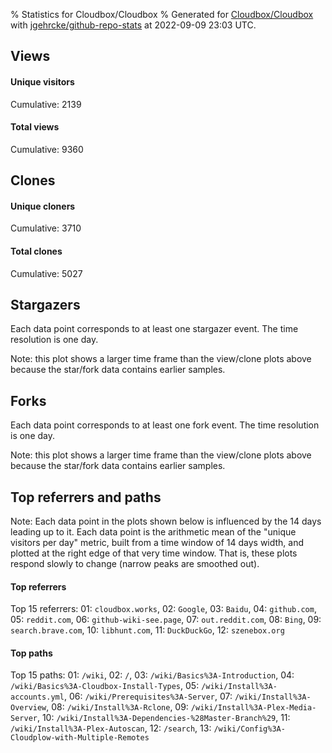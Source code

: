 % Statistics for Cloudbox/Cloudbox
% Generated for [Cloudbox/Cloudbox](https://github.com/Cloudbox/Cloudbox) with [jgehrcke/github-repo-stats](https://github.com/jgehrcke/github-repo-stats) at 2022-09-09 23:03 UTC.


## Views

#### Unique visitors
<div id="chart_views_unique" class="full-width-chart"></div>

Cumulative: 2139

#### Total views
<div id="chart_views_total" class="full-width-chart"></div>

Cumulative: 9360

<div class="pagebreak-for-print"> </div>

## Clones

#### Unique cloners
<div id="chart_clones_unique" class="full-width-chart"></div>

Cumulative: 3710

#### Total clones
<div id="chart_clones_total" class="full-width-chart"></div>

Cumulative: 5027



<div class="pagebreak-for-print"> </div>



## Stargazers

Each data point corresponds to at least one stargazer event.
The time resolution is one day.

<div id="chart_stargazers" class="full-width-chart"></div>


Note: this plot shows a larger time frame than the view/clone plots above because the star/fork data contains earlier samples.



## Forks

Each data point corresponds to at least one fork event.
The time resolution is one day.

<div id="chart_forks" class="full-width-chart"></div>


Note: this plot shows a larger time frame than the view/clone plots above because the star/fork data contains earlier samples.



<div class="pagebreak-for-print"> </div>



## Top referrers and paths


Note: Each data point in the plots shown below is influenced by the 14 days
leading up to it. Each data point is the arithmetic mean of the "unique
visitors per day" metric, built from a time window of 14 days width, and
plotted at the right edge of that very time window. That is, these plots
respond slowly to change (narrow peaks are smoothed out).




#### Top referrers


<div id="chart_referrers_top_n_alltime" class="full-width-chart"></div>

Top 15 referrers: 01: `cloudbox.works`, 02: `Google`, 03: `Baidu`, 04: `github.com`, 05: `reddit.com`, 06: `github-wiki-see.page`, 07: `out.reddit.com`, 08: `Bing`, 09: `search.brave.com`, 10: `libhunt.com`, 11: `DuckDuckGo`, 12: `szenebox.org`





#### Top paths


<div id="chart_paths_top_n_alltime" class="full-width-chart"></div>

Top 15 paths: 01: `/wiki`, 02: `/`, 03: `/wiki/Basics%3A-Introduction`, 04: `/wiki/Basics%3A-Cloudbox-Install-Types`, 05: `/wiki/Install%3A-accounts.yml`, 06: `/wiki/Prerequisites%3A-Server`, 07: `/wiki/Install%3A-Overview`, 08: `/wiki/Install%3A-Rclone`, 09: `/wiki/Install%3A-Plex-Media-Server`, 10: `/wiki/Install%3A-Dependencies-%28Master-Branch%29`, 11: `/wiki/Install%3A-Plex-Autoscan`, 12: `/search`, 13: `/wiki/Config%3A-Cloudplow-with-Multiple-Remotes`


<script type="text/javascript">
    vegaEmbed('#chart_views_unique', {"$schema": "https://vega.github.io/schema/vega-lite/v4.17.0.json", "config": {"arc": {"fill": "#1b1e23"}, "area": {"fill": "#1b1e23"}, "axisBottom": {"domainColor": "#a9b4c4", "gridColor": "#a9b4c4", "labelColor": "#1b1e23", "labelFont": "relative-mono-11-pitch-pro, Menlo, monospace", "tickColor": "#a9b4c4", "titleColor": "#1b1e23", "titleFont": "relative-mono-11-pitch-pro, Menlo, monospace"}, "axisLeft": {"domainColor": "#a9b4c4", "gridColor": "#a9b4c4", "labelColor": "#1b1e23", "labelFont": "relative-mono-11-pitch-pro, Menlo, monospace", "tickColor": "#a9b4c4", "titleColor": "#1b1e23", "titleFont": "relative-mono-11-pitch-pro, Menlo, monospace"}, "axisX": {"grid": false}, "axisY": {"grid": false, "labelBound": true}, "background": "#FFFFFF", "group": {"fill": "#FFFFFF"}, "header": {"fontWeight": 400, "labelFont": "relative-mono-11-pitch-pro, Menlo, monospace", "titleFont": "relative-mono-11-pitch-pro, Menlo, monospace"}, "legend": {"labelFont": "relative-mono-11-pitch-pro, Menlo, monospace", "symbolSize": 200, "symbolType": "circle", "titleFont": "relative-mono-11-pitch-pro, Menlo, monospace"}, "line": {"color": "#1b1e23", "stroke": "#1b1e23"}, "path": {"stroke": "#1b1e23"}, "point": {"color": "#1b1e23", "cursor": "pointer", "filled": true, "size": 20}, "range": {"category": ["#85a2f7", "#ea9755", "#7eb36a", "#f07071", "#bc85d9", "#e587b6", "#a9b4c4", "#d4c05e", "#64b9c4"]}, "style": {"bar": {"fill": "#1b1e23"}, "text": {"font": "relative-mono-11-pitch-pro, Menlo, monospace", "fontWeight": 400}}, "symbol": {"shape": "circle"}, "title": {"anchor": "start", "font": "relative-mono-11-pitch-pro, Menlo, monospace", "fontWeight": 400}, "trail": {"color": "#1b1e23", "stroke": "#1b1e23"}, "view": {"stroke": null}}, "data": {"name": "data-f138bf679c064798927aabfb31e03650"}, "datasets": {"data-f138bf679c064798927aabfb31e03650": [{"time": "2022-08-14T00:00:00+00:00", "views_total": 103, "views_unique": 30}, {"time": "2022-08-15T00:00:00+00:00", "views_total": 234, "views_unique": 63}, {"time": "2022-08-16T00:00:00+00:00", "views_total": 197, "views_unique": 72}, {"time": "2022-08-17T00:00:00+00:00", "views_total": 261, "views_unique": 79}, {"time": "2022-08-18T00:00:00+00:00", "views_total": 240, "views_unique": 66}, {"time": "2022-08-19T00:00:00+00:00", "views_total": 171, "views_unique": 62}, {"time": "2022-08-20T00:00:00+00:00", "views_total": 249, "views_unique": 77}, {"time": "2022-08-21T00:00:00+00:00", "views_total": 300, "views_unique": 78}, {"time": "2022-08-22T00:00:00+00:00", "views_total": 242, "views_unique": 88}, {"time": "2022-08-23T00:00:00+00:00", "views_total": 350, "views_unique": 88}, {"time": "2022-08-24T00:00:00+00:00", "views_total": 550, "views_unique": 106}, {"time": "2022-08-25T00:00:00+00:00", "views_total": 604, "views_unique": 83}, {"time": "2022-08-26T00:00:00+00:00", "views_total": 449, "views_unique": 77}, {"time": "2022-08-27T00:00:00+00:00", "views_total": 574, "views_unique": 97}, {"time": "2022-08-28T00:00:00+00:00", "views_total": 371, "views_unique": 80}, {"time": "2022-08-29T00:00:00+00:00", "views_total": 309, "views_unique": 92}, {"time": "2022-08-30T00:00:00+00:00", "views_total": 327, "views_unique": 67}, {"time": "2022-08-31T00:00:00+00:00", "views_total": 345, "views_unique": 91}, {"time": "2022-09-01T00:00:00+00:00", "views_total": 443, "views_unique": 75}, {"time": "2022-09-02T00:00:00+00:00", "views_total": 369, "views_unique": 75}, {"time": "2022-09-03T00:00:00+00:00", "views_total": 288, "views_unique": 70}, {"time": "2022-09-04T00:00:00+00:00", "views_total": 274, "views_unique": 52}, {"time": "2022-09-05T00:00:00+00:00", "views_total": 284, "views_unique": 81}, {"time": "2022-09-06T00:00:00+00:00", "views_total": 349, "views_unique": 94}, {"time": "2022-09-07T00:00:00+00:00", "views_total": 381, "views_unique": 75}, {"time": "2022-09-08T00:00:00+00:00", "views_total": 691, "views_unique": 104}, {"time": "2022-09-09T00:00:00+00:00", "views_total": 405, "views_unique": 117}]}, "encoding": {"tooltip": [{"field": "views_unique", "format": ".1f", "title": "views (u)", "type": "quantitative"}, {"field": "time", "format": "%B %e, %Y", "title": "date", "type": "temporal"}], "x": {"axis": {"labelAngle": 25}, "field": "time", "scale": {"domain": ["2022-08-14", "2022-09-09"]}, "timeUnit": "yearmonthdate", "title": "date", "type": "temporal"}, "y": {"axis": {}, "field": "views_unique", "scale": {"domain": [0, 128.70000000000002], "type": "linear", "zero": true}, "title": "unique views per day", "type": "quantitative"}}, "height": 200, "mark": {"point": true, "type": "line"}, "padding": 10, "width": "container"}, {"actions": false, "renderer": "svg"}).catch(console.error);
vegaEmbed('#chart_views_total', {"$schema": "https://vega.github.io/schema/vega-lite/v4.17.0.json", "config": {"arc": {"fill": "#1b1e23"}, "area": {"fill": "#1b1e23"}, "axisBottom": {"domainColor": "#a9b4c4", "gridColor": "#a9b4c4", "labelColor": "#1b1e23", "labelFont": "relative-mono-11-pitch-pro, Menlo, monospace", "tickColor": "#a9b4c4", "titleColor": "#1b1e23", "titleFont": "relative-mono-11-pitch-pro, Menlo, monospace"}, "axisLeft": {"domainColor": "#a9b4c4", "gridColor": "#a9b4c4", "labelColor": "#1b1e23", "labelFont": "relative-mono-11-pitch-pro, Menlo, monospace", "tickColor": "#a9b4c4", "titleColor": "#1b1e23", "titleFont": "relative-mono-11-pitch-pro, Menlo, monospace"}, "axisX": {"grid": false}, "axisY": {"grid": false, "labelBound": true}, "background": "#FFFFFF", "group": {"fill": "#FFFFFF"}, "header": {"fontWeight": 400, "labelFont": "relative-mono-11-pitch-pro, Menlo, monospace", "titleFont": "relative-mono-11-pitch-pro, Menlo, monospace"}, "legend": {"labelFont": "relative-mono-11-pitch-pro, Menlo, monospace", "symbolSize": 200, "symbolType": "circle", "titleFont": "relative-mono-11-pitch-pro, Menlo, monospace"}, "line": {"color": "#1b1e23", "stroke": "#1b1e23"}, "path": {"stroke": "#1b1e23"}, "point": {"color": "#1b1e23", "cursor": "pointer", "filled": true, "size": 20}, "range": {"category": ["#85a2f7", "#ea9755", "#7eb36a", "#f07071", "#bc85d9", "#e587b6", "#a9b4c4", "#d4c05e", "#64b9c4"]}, "style": {"bar": {"fill": "#1b1e23"}, "text": {"font": "relative-mono-11-pitch-pro, Menlo, monospace", "fontWeight": 400}}, "symbol": {"shape": "circle"}, "title": {"anchor": "start", "font": "relative-mono-11-pitch-pro, Menlo, monospace", "fontWeight": 400}, "trail": {"color": "#1b1e23", "stroke": "#1b1e23"}, "view": {"stroke": null}}, "data": {"name": "data-f138bf679c064798927aabfb31e03650"}, "datasets": {"data-f138bf679c064798927aabfb31e03650": [{"time": "2022-08-14T00:00:00+00:00", "views_total": 103, "views_unique": 30}, {"time": "2022-08-15T00:00:00+00:00", "views_total": 234, "views_unique": 63}, {"time": "2022-08-16T00:00:00+00:00", "views_total": 197, "views_unique": 72}, {"time": "2022-08-17T00:00:00+00:00", "views_total": 261, "views_unique": 79}, {"time": "2022-08-18T00:00:00+00:00", "views_total": 240, "views_unique": 66}, {"time": "2022-08-19T00:00:00+00:00", "views_total": 171, "views_unique": 62}, {"time": "2022-08-20T00:00:00+00:00", "views_total": 249, "views_unique": 77}, {"time": "2022-08-21T00:00:00+00:00", "views_total": 300, "views_unique": 78}, {"time": "2022-08-22T00:00:00+00:00", "views_total": 242, "views_unique": 88}, {"time": "2022-08-23T00:00:00+00:00", "views_total": 350, "views_unique": 88}, {"time": "2022-08-24T00:00:00+00:00", "views_total": 550, "views_unique": 106}, {"time": "2022-08-25T00:00:00+00:00", "views_total": 604, "views_unique": 83}, {"time": "2022-08-26T00:00:00+00:00", "views_total": 449, "views_unique": 77}, {"time": "2022-08-27T00:00:00+00:00", "views_total": 574, "views_unique": 97}, {"time": "2022-08-28T00:00:00+00:00", "views_total": 371, "views_unique": 80}, {"time": "2022-08-29T00:00:00+00:00", "views_total": 309, "views_unique": 92}, {"time": "2022-08-30T00:00:00+00:00", "views_total": 327, "views_unique": 67}, {"time": "2022-08-31T00:00:00+00:00", "views_total": 345, "views_unique": 91}, {"time": "2022-09-01T00:00:00+00:00", "views_total": 443, "views_unique": 75}, {"time": "2022-09-02T00:00:00+00:00", "views_total": 369, "views_unique": 75}, {"time": "2022-09-03T00:00:00+00:00", "views_total": 288, "views_unique": 70}, {"time": "2022-09-04T00:00:00+00:00", "views_total": 274, "views_unique": 52}, {"time": "2022-09-05T00:00:00+00:00", "views_total": 284, "views_unique": 81}, {"time": "2022-09-06T00:00:00+00:00", "views_total": 349, "views_unique": 94}, {"time": "2022-09-07T00:00:00+00:00", "views_total": 381, "views_unique": 75}, {"time": "2022-09-08T00:00:00+00:00", "views_total": 691, "views_unique": 104}, {"time": "2022-09-09T00:00:00+00:00", "views_total": 405, "views_unique": 117}]}, "encoding": {"tooltip": [{"field": "views_total", "format": ".1f", "title": "views (t)", "type": "quantitative"}, {"field": "time", "format": "%B %e, %Y", "title": "date", "type": "temporal"}], "x": {"axis": {"labelAngle": 25}, "field": "time", "scale": {"domain": ["2022-08-14", "2022-09-09"]}, "timeUnit": "yearmonthdate", "title": "date", "type": "temporal"}, "y": {"axis": {"values": [1, 10, 50, 100, 500, 1000, 5000, 10000]}, "field": "views_total", "scale": {"domain": [0, 760.1], "type": "symlog", "zero": true}, "title": "total views per day", "type": "quantitative"}}, "height": 200, "mark": {"point": true, "type": "line"}, "padding": 10, "width": "container"}, {"actions": false, "renderer": "svg"}).catch(console.error);
vegaEmbed('#chart_clones_unique', {"$schema": "https://vega.github.io/schema/vega-lite/v4.17.0.json", "config": {"arc": {"fill": "#1b1e23"}, "area": {"fill": "#1b1e23"}, "axisBottom": {"domainColor": "#a9b4c4", "gridColor": "#a9b4c4", "labelColor": "#1b1e23", "labelFont": "relative-mono-11-pitch-pro, Menlo, monospace", "tickColor": "#a9b4c4", "titleColor": "#1b1e23", "titleFont": "relative-mono-11-pitch-pro, Menlo, monospace"}, "axisLeft": {"domainColor": "#a9b4c4", "gridColor": "#a9b4c4", "labelColor": "#1b1e23", "labelFont": "relative-mono-11-pitch-pro, Menlo, monospace", "tickColor": "#a9b4c4", "titleColor": "#1b1e23", "titleFont": "relative-mono-11-pitch-pro, Menlo, monospace"}, "axisX": {"grid": false}, "axisY": {"grid": false, "labelBound": true}, "background": "#FFFFFF", "group": {"fill": "#FFFFFF"}, "header": {"fontWeight": 400, "labelFont": "relative-mono-11-pitch-pro, Menlo, monospace", "titleFont": "relative-mono-11-pitch-pro, Menlo, monospace"}, "legend": {"labelFont": "relative-mono-11-pitch-pro, Menlo, monospace", "symbolSize": 200, "symbolType": "circle", "titleFont": "relative-mono-11-pitch-pro, Menlo, monospace"}, "line": {"color": "#1b1e23", "stroke": "#1b1e23"}, "path": {"stroke": "#1b1e23"}, "point": {"color": "#1b1e23", "cursor": "pointer", "filled": true, "size": 20}, "range": {"category": ["#85a2f7", "#ea9755", "#7eb36a", "#f07071", "#bc85d9", "#e587b6", "#a9b4c4", "#d4c05e", "#64b9c4"]}, "style": {"bar": {"fill": "#1b1e23"}, "text": {"font": "relative-mono-11-pitch-pro, Menlo, monospace", "fontWeight": 400}}, "symbol": {"shape": "circle"}, "title": {"anchor": "start", "font": "relative-mono-11-pitch-pro, Menlo, monospace", "fontWeight": 400}, "trail": {"color": "#1b1e23", "stroke": "#1b1e23"}, "view": {"stroke": null}}, "data": {"name": "data-19bb3fbbf4edaae762cb2dbd04bc3150"}, "datasets": {"data-19bb3fbbf4edaae762cb2dbd04bc3150": [{"clones_total": 5, "clones_unique": 3, "time": "2022-08-14T00:00:00+00:00"}, {"clones_total": 545, "clones_unique": 456, "time": "2022-08-15T00:00:00+00:00"}, {"clones_total": 181, "clones_unique": 78, "time": "2022-08-16T00:00:00+00:00"}, {"clones_total": 101, "clones_unique": 58, "time": "2022-08-17T00:00:00+00:00"}, {"clones_total": 62, "clones_unique": 40, "time": "2022-08-18T00:00:00+00:00"}, {"clones_total": 277, "clones_unique": 91, "time": "2022-08-19T00:00:00+00:00"}, {"clones_total": 173, "clones_unique": 78, "time": "2022-08-20T00:00:00+00:00"}, {"clones_total": 44, "clones_unique": 34, "time": "2022-08-21T00:00:00+00:00"}, {"clones_total": 4, "clones_unique": 3, "time": "2022-08-22T00:00:00+00:00"}, {"clones_total": 20, "clones_unique": 11, "time": "2022-08-23T00:00:00+00:00"}, {"clones_total": 14, "clones_unique": 9, "time": "2022-08-24T00:00:00+00:00"}, {"clones_total": 23, "clones_unique": 13, "time": "2022-08-25T00:00:00+00:00"}, {"clones_total": 14, "clones_unique": 4, "time": "2022-08-26T00:00:00+00:00"}, {"clones_total": 15, "clones_unique": 11, "time": "2022-08-27T00:00:00+00:00"}, {"clones_total": 74, "clones_unique": 42, "time": "2022-08-28T00:00:00+00:00"}, {"clones_total": 69, "clones_unique": 36, "time": "2022-08-29T00:00:00+00:00"}, {"clones_total": 21, "clones_unique": 16, "time": "2022-08-30T00:00:00+00:00"}, {"clones_total": 11, "clones_unique": 7, "time": "2022-08-31T00:00:00+00:00"}, {"clones_total": 1123, "clones_unique": 983, "time": "2022-09-01T00:00:00+00:00"}, {"clones_total": 4, "clones_unique": 4, "time": "2022-09-02T00:00:00+00:00"}, {"clones_total": 18, "clones_unique": 8, "time": "2022-09-03T00:00:00+00:00"}, {"clones_total": 62, "clones_unique": 31, "time": "2022-09-04T00:00:00+00:00"}, {"clones_total": 65, "clones_unique": 36, "time": "2022-09-05T00:00:00+00:00"}, {"clones_total": 1372, "clones_unique": 1022, "time": "2022-09-06T00:00:00+00:00"}, {"clones_total": 132, "clones_unique": 122, "time": "2022-09-07T00:00:00+00:00"}, {"clones_total": 540, "clones_unique": 483, "time": "2022-09-08T00:00:00+00:00"}, {"clones_total": 58, "clones_unique": 31, "time": "2022-09-09T00:00:00+00:00"}]}, "encoding": {"tooltip": [{"field": "clones_unique", "format": ".1f", "title": "clones (u)", "type": "quantitative"}, {"field": "time", "format": "%B %e, %Y", "title": "date", "type": "temporal"}], "x": {"axis": {"labelAngle": 25}, "field": "time", "scale": {"domain": ["2022-08-14", "2022-09-09"]}, "timeUnit": "yearmonthdate", "title": "date", "type": "temporal"}, "y": {"axis": {"values": [1, 10, 50, 100, 500, 1000, 5000, 10000]}, "field": "clones_unique", "scale": {"domain": [0, 1124.2], "type": "symlog", "zero": true}, "title": "unique clones per day", "type": "quantitative"}}, "height": 200, "mark": {"point": true, "type": "line"}, "padding": 10, "width": "container"}, {"actions": false, "renderer": "svg"}).catch(console.error);
vegaEmbed('#chart_clones_total', {"$schema": "https://vega.github.io/schema/vega-lite/v4.17.0.json", "config": {"arc": {"fill": "#1b1e23"}, "area": {"fill": "#1b1e23"}, "axisBottom": {"domainColor": "#a9b4c4", "gridColor": "#a9b4c4", "labelColor": "#1b1e23", "labelFont": "relative-mono-11-pitch-pro, Menlo, monospace", "tickColor": "#a9b4c4", "titleColor": "#1b1e23", "titleFont": "relative-mono-11-pitch-pro, Menlo, monospace"}, "axisLeft": {"domainColor": "#a9b4c4", "gridColor": "#a9b4c4", "labelColor": "#1b1e23", "labelFont": "relative-mono-11-pitch-pro, Menlo, monospace", "tickColor": "#a9b4c4", "titleColor": "#1b1e23", "titleFont": "relative-mono-11-pitch-pro, Menlo, monospace"}, "axisX": {"grid": false}, "axisY": {"grid": false, "labelBound": true}, "background": "#FFFFFF", "group": {"fill": "#FFFFFF"}, "header": {"fontWeight": 400, "labelFont": "relative-mono-11-pitch-pro, Menlo, monospace", "titleFont": "relative-mono-11-pitch-pro, Menlo, monospace"}, "legend": {"labelFont": "relative-mono-11-pitch-pro, Menlo, monospace", "symbolSize": 200, "symbolType": "circle", "titleFont": "relative-mono-11-pitch-pro, Menlo, monospace"}, "line": {"color": "#1b1e23", "stroke": "#1b1e23"}, "path": {"stroke": "#1b1e23"}, "point": {"color": "#1b1e23", "cursor": "pointer", "filled": true, "size": 20}, "range": {"category": ["#85a2f7", "#ea9755", "#7eb36a", "#f07071", "#bc85d9", "#e587b6", "#a9b4c4", "#d4c05e", "#64b9c4"]}, "style": {"bar": {"fill": "#1b1e23"}, "text": {"font": "relative-mono-11-pitch-pro, Menlo, monospace", "fontWeight": 400}}, "symbol": {"shape": "circle"}, "title": {"anchor": "start", "font": "relative-mono-11-pitch-pro, Menlo, monospace", "fontWeight": 400}, "trail": {"color": "#1b1e23", "stroke": "#1b1e23"}, "view": {"stroke": null}}, "data": {"name": "data-19bb3fbbf4edaae762cb2dbd04bc3150"}, "datasets": {"data-19bb3fbbf4edaae762cb2dbd04bc3150": [{"clones_total": 5, "clones_unique": 3, "time": "2022-08-14T00:00:00+00:00"}, {"clones_total": 545, "clones_unique": 456, "time": "2022-08-15T00:00:00+00:00"}, {"clones_total": 181, "clones_unique": 78, "time": "2022-08-16T00:00:00+00:00"}, {"clones_total": 101, "clones_unique": 58, "time": "2022-08-17T00:00:00+00:00"}, {"clones_total": 62, "clones_unique": 40, "time": "2022-08-18T00:00:00+00:00"}, {"clones_total": 277, "clones_unique": 91, "time": "2022-08-19T00:00:00+00:00"}, {"clones_total": 173, "clones_unique": 78, "time": "2022-08-20T00:00:00+00:00"}, {"clones_total": 44, "clones_unique": 34, "time": "2022-08-21T00:00:00+00:00"}, {"clones_total": 4, "clones_unique": 3, "time": "2022-08-22T00:00:00+00:00"}, {"clones_total": 20, "clones_unique": 11, "time": "2022-08-23T00:00:00+00:00"}, {"clones_total": 14, "clones_unique": 9, "time": "2022-08-24T00:00:00+00:00"}, {"clones_total": 23, "clones_unique": 13, "time": "2022-08-25T00:00:00+00:00"}, {"clones_total": 14, "clones_unique": 4, "time": "2022-08-26T00:00:00+00:00"}, {"clones_total": 15, "clones_unique": 11, "time": "2022-08-27T00:00:00+00:00"}, {"clones_total": 74, "clones_unique": 42, "time": "2022-08-28T00:00:00+00:00"}, {"clones_total": 69, "clones_unique": 36, "time": "2022-08-29T00:00:00+00:00"}, {"clones_total": 21, "clones_unique": 16, "time": "2022-08-30T00:00:00+00:00"}, {"clones_total": 11, "clones_unique": 7, "time": "2022-08-31T00:00:00+00:00"}, {"clones_total": 1123, "clones_unique": 983, "time": "2022-09-01T00:00:00+00:00"}, {"clones_total": 4, "clones_unique": 4, "time": "2022-09-02T00:00:00+00:00"}, {"clones_total": 18, "clones_unique": 8, "time": "2022-09-03T00:00:00+00:00"}, {"clones_total": 62, "clones_unique": 31, "time": "2022-09-04T00:00:00+00:00"}, {"clones_total": 65, "clones_unique": 36, "time": "2022-09-05T00:00:00+00:00"}, {"clones_total": 1372, "clones_unique": 1022, "time": "2022-09-06T00:00:00+00:00"}, {"clones_total": 132, "clones_unique": 122, "time": "2022-09-07T00:00:00+00:00"}, {"clones_total": 540, "clones_unique": 483, "time": "2022-09-08T00:00:00+00:00"}, {"clones_total": 58, "clones_unique": 31, "time": "2022-09-09T00:00:00+00:00"}]}, "encoding": {"tooltip": [{"field": "clones_total", "format": ".1f", "title": "clones (t)", "type": "quantitative"}, {"field": "time", "format": "%B %e, %Y", "title": "date", "type": "temporal"}], "x": {"axis": {"labelAngle": 25}, "field": "time", "scale": {"domain": ["2022-08-14", "2022-09-09"]}, "timeUnit": "yearmonthdate", "title": "date", "type": "temporal"}, "y": {"axis": {"values": [1, 10, 50, 100, 500, 1000, 5000, 10000]}, "field": "clones_total", "scale": {"domain": [0, 1509.2], "type": "symlog", "zero": true}, "title": "total clones per day", "type": "quantitative"}}, "height": 200, "mark": {"point": true, "type": "line"}, "padding": 10, "width": "container"}, {"actions": false, "renderer": "svg"}).catch(console.error);
vegaEmbed('#chart_stargazers', {"$schema": "https://vega.github.io/schema/vega-lite/v4.17.0.json", "config": {"arc": {"fill": "#1b1e23"}, "area": {"fill": "#1b1e23"}, "axisBottom": {"domainColor": "#a9b4c4", "gridColor": "#a9b4c4", "labelColor": "#1b1e23", "labelFont": "relative-mono-11-pitch-pro, Menlo, monospace", "tickColor": "#a9b4c4", "titleColor": "#1b1e23", "titleFont": "relative-mono-11-pitch-pro, Menlo, monospace"}, "axisLeft": {"domainColor": "#a9b4c4", "gridColor": "#a9b4c4", "labelColor": "#1b1e23", "labelFont": "relative-mono-11-pitch-pro, Menlo, monospace", "tickColor": "#a9b4c4", "titleColor": "#1b1e23", "titleFont": "relative-mono-11-pitch-pro, Menlo, monospace"}, "axisX": {"grid": false}, "axisY": {"grid": false}, "background": "#FFFFFF", "group": {"fill": "#FFFFFF"}, "header": {"fontWeight": 400, "labelFont": "relative-mono-11-pitch-pro, Menlo, monospace", "titleFont": "relative-mono-11-pitch-pro, Menlo, monospace"}, "legend": {"labelFont": "relative-mono-11-pitch-pro, Menlo, monospace", "symbolSize": 200, "symbolType": "circle", "titleFont": "relative-mono-11-pitch-pro, Menlo, monospace"}, "line": {"color": "#1b1e23", "stroke": "#1b1e23"}, "path": {"stroke": "#1b1e23"}, "point": {"color": "#1b1e23", "cursor": "pointer", "filled": true, "size": 50}, "range": {"category": ["#85a2f7", "#ea9755", "#7eb36a", "#f07071", "#bc85d9", "#e587b6", "#a9b4c4", "#d4c05e", "#64b9c4"]}, "style": {"bar": {"fill": "#1b1e23"}, "text": {"font": "relative-mono-11-pitch-pro, Menlo, monospace", "fontWeight": 400}}, "symbol": {"shape": "circle"}, "title": {"anchor": "start", "font": "relative-mono-11-pitch-pro, Menlo, monospace", "fontWeight": 400}, "trail": {"color": "#1b1e23", "stroke": "#1b1e23"}, "view": {"stroke": null}}, "data": {"name": "data-46527224fafb6392d3530232efa0ec78"}, "datasets": {"data-46527224fafb6392d3530232efa0ec78": [{"stars_cumulative": 4, "time": "2017-07-31T00:00:00+00:00"}, {"stars_cumulative": 6, "time": "2017-08-18T15:00:00+00:00"}, {"stars_cumulative": 9, "time": "2017-09-06T06:00:00+00:00"}, {"stars_cumulative": 23, "time": "2017-09-24T21:00:00+00:00"}, {"stars_cumulative": 27, "time": "2017-10-13T12:00:00+00:00"}, {"stars_cumulative": 35, "time": "2017-11-01T03:00:00+00:00"}, {"stars_cumulative": 46, "time": "2017-11-19T18:00:00+00:00"}, {"stars_cumulative": 51, "time": "2017-12-08T09:00:00+00:00"}, {"stars_cumulative": 56, "time": "2017-12-27T00:00:00+00:00"}, {"stars_cumulative": 63, "time": "2018-01-14T15:00:00+00:00"}, {"stars_cumulative": 74, "time": "2018-02-02T06:00:00+00:00"}, {"stars_cumulative": 81, "time": "2018-02-20T21:00:00+00:00"}, {"stars_cumulative": 113, "time": "2018-03-11T12:00:00+00:00"}, {"stars_cumulative": 133, "time": "2018-03-30T03:00:00+00:00"}, {"stars_cumulative": 146, "time": "2018-04-17T18:00:00+00:00"}, {"stars_cumulative": 165, "time": "2018-05-06T09:00:00+00:00"}, {"stars_cumulative": 180, "time": "2018-05-25T00:00:00+00:00"}, {"stars_cumulative": 202, "time": "2018-06-12T15:00:00+00:00"}, {"stars_cumulative": 223, "time": "2018-07-01T06:00:00+00:00"}, {"stars_cumulative": 238, "time": "2018-07-19T21:00:00+00:00"}, {"stars_cumulative": 253, "time": "2018-08-07T12:00:00+00:00"}, {"stars_cumulative": 273, "time": "2018-08-26T03:00:00+00:00"}, {"stars_cumulative": 292, "time": "2018-09-13T18:00:00+00:00"}, {"stars_cumulative": 319, "time": "2018-10-02T09:00:00+00:00"}, {"stars_cumulative": 343, "time": "2018-10-21T00:00:00+00:00"}, {"stars_cumulative": 359, "time": "2018-11-08T15:00:00+00:00"}, {"stars_cumulative": 373, "time": "2018-11-27T06:00:00+00:00"}, {"stars_cumulative": 393, "time": "2018-12-15T21:00:00+00:00"}, {"stars_cumulative": 424, "time": "2019-01-03T12:00:00+00:00"}, {"stars_cumulative": 440, "time": "2019-01-22T03:00:00+00:00"}, {"stars_cumulative": 471, "time": "2019-02-09T18:00:00+00:00"}, {"stars_cumulative": 485, "time": "2019-02-28T09:00:00+00:00"}, {"stars_cumulative": 521, "time": "2019-03-19T00:00:00+00:00"}, {"stars_cumulative": 552, "time": "2019-04-06T15:00:00+00:00"}, {"stars_cumulative": 571, "time": "2019-04-25T06:00:00+00:00"}, {"stars_cumulative": 587, "time": "2019-05-13T21:00:00+00:00"}, {"stars_cumulative": 600, "time": "2019-06-01T12:00:00+00:00"}, {"stars_cumulative": 609, "time": "2019-06-20T03:00:00+00:00"}, {"stars_cumulative": 634, "time": "2019-07-08T18:00:00+00:00"}, {"stars_cumulative": 660, "time": "2019-07-27T09:00:00+00:00"}, {"stars_cumulative": 688, "time": "2019-08-15T00:00:00+00:00"}, {"stars_cumulative": 710, "time": "2019-09-02T15:00:00+00:00"}, {"stars_cumulative": 738, "time": "2019-09-21T06:00:00+00:00"}, {"stars_cumulative": 761, "time": "2019-10-09T21:00:00+00:00"}, {"stars_cumulative": 793, "time": "2019-10-28T12:00:00+00:00"}, {"stars_cumulative": 814, "time": "2019-11-16T03:00:00+00:00"}, {"stars_cumulative": 849, "time": "2019-12-04T18:00:00+00:00"}, {"stars_cumulative": 874, "time": "2019-12-23T09:00:00+00:00"}, {"stars_cumulative": 899, "time": "2020-01-11T00:00:00+00:00"}, {"stars_cumulative": 922, "time": "2020-01-29T15:00:00+00:00"}, {"stars_cumulative": 942, "time": "2020-02-17T06:00:00+00:00"}, {"stars_cumulative": 977, "time": "2020-03-06T21:00:00+00:00"}, {"stars_cumulative": 1008, "time": "2020-03-25T12:00:00+00:00"}, {"stars_cumulative": 1049, "time": "2020-04-13T03:00:00+00:00"}, {"stars_cumulative": 1108, "time": "2020-05-01T18:00:00+00:00"}, {"stars_cumulative": 1126, "time": "2020-05-20T09:00:00+00:00"}, {"stars_cumulative": 1144, "time": "2020-06-08T00:00:00+00:00"}, {"stars_cumulative": 1168, "time": "2020-06-26T15:00:00+00:00"}, {"stars_cumulative": 1187, "time": "2020-07-15T06:00:00+00:00"}, {"stars_cumulative": 1213, "time": "2020-08-02T21:00:00+00:00"}, {"stars_cumulative": 1236, "time": "2020-08-21T12:00:00+00:00"}, {"stars_cumulative": 1256, "time": "2020-09-09T03:00:00+00:00"}, {"stars_cumulative": 1284, "time": "2020-09-27T18:00:00+00:00"}, {"stars_cumulative": 1303, "time": "2020-10-16T09:00:00+00:00"}, {"stars_cumulative": 1319, "time": "2020-11-04T00:00:00+00:00"}, {"stars_cumulative": 1337, "time": "2020-11-22T15:00:00+00:00"}, {"stars_cumulative": 1357, "time": "2020-12-11T06:00:00+00:00"}, {"stars_cumulative": 1375, "time": "2020-12-29T21:00:00+00:00"}, {"stars_cumulative": 1397, "time": "2021-01-17T12:00:00+00:00"}, {"stars_cumulative": 1414, "time": "2021-02-05T03:00:00+00:00"}, {"stars_cumulative": 1430, "time": "2021-02-23T18:00:00+00:00"}, {"stars_cumulative": 1445, "time": "2021-03-14T09:00:00+00:00"}, {"stars_cumulative": 1466, "time": "2021-04-02T00:00:00+00:00"}, {"stars_cumulative": 1487, "time": "2021-04-20T15:00:00+00:00"}, {"stars_cumulative": 1501, "time": "2021-05-09T06:00:00+00:00"}, {"stars_cumulative": 1522, "time": "2021-05-27T21:00:00+00:00"}, {"stars_cumulative": 1537, "time": "2021-06-15T12:00:00+00:00"}, {"stars_cumulative": 1554, "time": "2021-07-04T03:00:00+00:00"}, {"stars_cumulative": 1574, "time": "2021-07-22T18:00:00+00:00"}, {"stars_cumulative": 1588, "time": "2021-08-10T09:00:00+00:00"}, {"stars_cumulative": 1609, "time": "2021-08-29T00:00:00+00:00"}, {"stars_cumulative": 1632, "time": "2021-09-16T15:00:00+00:00"}, {"stars_cumulative": 1647, "time": "2021-10-05T06:00:00+00:00"}, {"stars_cumulative": 1661, "time": "2021-10-23T21:00:00+00:00"}, {"stars_cumulative": 1692, "time": "2021-11-11T12:00:00+00:00"}, {"stars_cumulative": 1715, "time": "2021-11-30T03:00:00+00:00"}, {"stars_cumulative": 1733, "time": "2021-12-18T18:00:00+00:00"}, {"stars_cumulative": 1766, "time": "2022-01-06T09:00:00+00:00"}, {"stars_cumulative": 1798, "time": "2022-01-25T00:00:00+00:00"}, {"stars_cumulative": 1815, "time": "2022-02-12T15:00:00+00:00"}, {"stars_cumulative": 1831, "time": "2022-03-03T06:00:00+00:00"}, {"stars_cumulative": 1861, "time": "2022-03-21T21:00:00+00:00"}, {"stars_cumulative": 1883, "time": "2022-04-09T12:00:00+00:00"}, {"stars_cumulative": 1901, "time": "2022-04-28T03:00:00+00:00"}, {"stars_cumulative": 1912, "time": "2022-05-16T18:00:00+00:00"}, {"stars_cumulative": 1929, "time": "2022-06-04T09:00:00+00:00"}, {"stars_cumulative": 1947, "time": "2022-06-23T00:00:00+00:00"}, {"stars_cumulative": 1964, "time": "2022-07-11T15:00:00+00:00"}, {"stars_cumulative": 1980, "time": "2022-07-30T06:00:00+00:00"}, {"stars_cumulative": 2000, "time": "2022-08-17T21:00:00+00:00"}, {"stars_cumulative": 2004, "time": "2022-09-05T12:00:00+00:00"}]}, "encoding": {"tooltip": [{"field": "stars_cumulative", "format": "d", "title": "stars", "type": "quantitative"}, {"field": "time", "format": "%B %e, %Y", "title": "date", "type": "temporal"}], "x": {"axis": {"labelAngle": 25}, "field": "time", "scale": {"domain": ["2017-07-31", "2022-09-09"]}, "timeUnit": "yearmonthdate", "title": "date", "type": "temporal"}, "y": {"field": "stars_cumulative", "scale": {"domain": [0, 2204.4], "zero": true}, "title": "stargazer count (cumulative)", "type": "quantitative"}}, "height": 300, "mark": {"point": true, "type": "line"}, "padding": 10, "width": "container"}, {"actions": false, "renderer": "svg"}).catch(console.error);
vegaEmbed('#chart_forks', {"$schema": "https://vega.github.io/schema/vega-lite/v4.17.0.json", "config": {"arc": {"fill": "#1b1e23"}, "area": {"fill": "#1b1e23"}, "axisBottom": {"domainColor": "#a9b4c4", "gridColor": "#a9b4c4", "labelColor": "#1b1e23", "labelFont": "relative-mono-11-pitch-pro, Menlo, monospace", "tickColor": "#a9b4c4", "titleColor": "#1b1e23", "titleFont": "relative-mono-11-pitch-pro, Menlo, monospace"}, "axisLeft": {"domainColor": "#a9b4c4", "gridColor": "#a9b4c4", "labelColor": "#1b1e23", "labelFont": "relative-mono-11-pitch-pro, Menlo, monospace", "tickColor": "#a9b4c4", "titleColor": "#1b1e23", "titleFont": "relative-mono-11-pitch-pro, Menlo, monospace"}, "axisX": {"grid": false}, "axisY": {"grid": false}, "background": "#FFFFFF", "group": {"fill": "#FFFFFF"}, "header": {"fontWeight": 400, "labelFont": "relative-mono-11-pitch-pro, Menlo, monospace", "titleFont": "relative-mono-11-pitch-pro, Menlo, monospace"}, "legend": {"labelFont": "relative-mono-11-pitch-pro, Menlo, monospace", "symbolSize": 200, "symbolType": "circle", "titleFont": "relative-mono-11-pitch-pro, Menlo, monospace"}, "line": {"color": "#1b1e23", "stroke": "#1b1e23"}, "path": {"stroke": "#1b1e23"}, "point": {"color": "#1b1e23", "cursor": "pointer", "filled": true, "size": 50}, "range": {"category": ["#85a2f7", "#ea9755", "#7eb36a", "#f07071", "#bc85d9", "#e587b6", "#a9b4c4", "#d4c05e", "#64b9c4"]}, "style": {"bar": {"fill": "#1b1e23"}, "text": {"font": "relative-mono-11-pitch-pro, Menlo, monospace", "fontWeight": 400}}, "symbol": {"shape": "circle"}, "title": {"anchor": "start", "font": "relative-mono-11-pitch-pro, Menlo, monospace", "fontWeight": 400}, "trail": {"color": "#1b1e23", "stroke": "#1b1e23"}, "view": {"stroke": null}}, "data": {"name": "data-818488149b875bd42b096163d843dccb"}, "datasets": {"data-818488149b875bd42b096163d843dccb": [{"forks_cumulative": 2.0, "time": "2017-08-31T00:00:00+00:00"}, {"forks_cumulative": 3.0, "time": "2017-09-18T06:00:00+00:00"}, {"forks_cumulative": 4.0, "time": "2017-11-12T00:00:00+00:00"}, {"forks_cumulative": 5.0, "time": "2017-11-30T06:00:00+00:00"}, {"forks_cumulative": 7.0, "time": "2017-12-18T12:00:00+00:00"}, {"forks_cumulative": 11.0, "time": "2018-01-05T18:00:00+00:00"}, {"forks_cumulative": 12.0, "time": "2018-01-24T00:00:00+00:00"}, {"forks_cumulative": 14.0, "time": "2018-02-11T06:00:00+00:00"}, {"forks_cumulative": 17.0, "time": "2018-03-01T12:00:00+00:00"}, {"forks_cumulative": 18.0, "time": "2018-03-19T18:00:00+00:00"}, {"forks_cumulative": 20.0, "time": "2018-04-07T00:00:00+00:00"}, {"forks_cumulative": 22.0, "time": "2018-04-25T06:00:00+00:00"}, {"forks_cumulative": 24.0, "time": "2018-05-13T12:00:00+00:00"}, {"forks_cumulative": 29.0, "time": "2018-05-31T18:00:00+00:00"}, {"forks_cumulative": 33.0, "time": "2018-06-19T00:00:00+00:00"}, {"forks_cumulative": 36.0, "time": "2018-07-07T06:00:00+00:00"}, {"forks_cumulative": 39.0, "time": "2018-07-25T12:00:00+00:00"}, {"forks_cumulative": 40.0, "time": "2018-08-12T18:00:00+00:00"}, {"forks_cumulative": 42.0, "time": "2018-08-31T00:00:00+00:00"}, {"forks_cumulative": 43.0, "time": "2018-09-18T06:00:00+00:00"}, {"forks_cumulative": 44.0, "time": "2018-10-06T12:00:00+00:00"}, {"forks_cumulative": 46.0, "time": "2018-10-24T18:00:00+00:00"}, {"forks_cumulative": 47.0, "time": "2018-11-12T00:00:00+00:00"}, {"forks_cumulative": 48.0, "time": "2018-11-30T06:00:00+00:00"}, {"forks_cumulative": 54.0, "time": "2018-12-18T12:00:00+00:00"}, {"forks_cumulative": 55.0, "time": "2019-01-05T18:00:00+00:00"}, {"forks_cumulative": 57.0, "time": "2019-01-24T00:00:00+00:00"}, {"forks_cumulative": 61.0, "time": "2019-02-11T06:00:00+00:00"}, {"forks_cumulative": 66.0, "time": "2019-03-19T18:00:00+00:00"}, {"forks_cumulative": 72.0, "time": "2019-04-07T00:00:00+00:00"}, {"forks_cumulative": 74.0, "time": "2019-04-25T06:00:00+00:00"}, {"forks_cumulative": 77.0, "time": "2019-05-13T12:00:00+00:00"}, {"forks_cumulative": 80.0, "time": "2019-05-31T18:00:00+00:00"}, {"forks_cumulative": 81.0, "time": "2019-06-19T00:00:00+00:00"}, {"forks_cumulative": 82.0, "time": "2019-07-07T06:00:00+00:00"}, {"forks_cumulative": 84.0, "time": "2019-07-25T12:00:00+00:00"}, {"forks_cumulative": 86.0, "time": "2019-08-12T18:00:00+00:00"}, {"forks_cumulative": 90.0, "time": "2019-08-31T00:00:00+00:00"}, {"forks_cumulative": 93.0, "time": "2019-09-18T06:00:00+00:00"}, {"forks_cumulative": 94.0, "time": "2019-10-06T12:00:00+00:00"}, {"forks_cumulative": 100.0, "time": "2019-10-24T18:00:00+00:00"}, {"forks_cumulative": 104.0, "time": "2019-11-12T00:00:00+00:00"}, {"forks_cumulative": 109.0, "time": "2019-11-30T06:00:00+00:00"}, {"forks_cumulative": 117.0, "time": "2019-12-18T12:00:00+00:00"}, {"forks_cumulative": 121.0, "time": "2020-01-05T18:00:00+00:00"}, {"forks_cumulative": 123.0, "time": "2020-01-24T00:00:00+00:00"}, {"forks_cumulative": 128.0, "time": "2020-02-11T06:00:00+00:00"}, {"forks_cumulative": 135.0, "time": "2020-03-18T18:00:00+00:00"}, {"forks_cumulative": 141.0, "time": "2020-04-06T00:00:00+00:00"}, {"forks_cumulative": 148.0, "time": "2020-04-24T06:00:00+00:00"}, {"forks_cumulative": 151.0, "time": "2020-05-12T12:00:00+00:00"}, {"forks_cumulative": 155.0, "time": "2020-05-30T18:00:00+00:00"}, {"forks_cumulative": 159.0, "time": "2020-06-18T00:00:00+00:00"}, {"forks_cumulative": 161.0, "time": "2020-07-06T06:00:00+00:00"}, {"forks_cumulative": 165.0, "time": "2020-07-24T12:00:00+00:00"}, {"forks_cumulative": 168.0, "time": "2020-08-11T18:00:00+00:00"}, {"forks_cumulative": 173.0, "time": "2020-08-30T00:00:00+00:00"}, {"forks_cumulative": 176.0, "time": "2020-09-17T06:00:00+00:00"}, {"forks_cumulative": 178.0, "time": "2020-10-05T12:00:00+00:00"}, {"forks_cumulative": 181.0, "time": "2020-10-23T18:00:00+00:00"}, {"forks_cumulative": 184.0, "time": "2020-11-11T00:00:00+00:00"}, {"forks_cumulative": 187.0, "time": "2020-11-29T06:00:00+00:00"}, {"forks_cumulative": 188.0, "time": "2020-12-17T12:00:00+00:00"}, {"forks_cumulative": 194.0, "time": "2021-01-04T18:00:00+00:00"}, {"forks_cumulative": 200.0, "time": "2021-01-23T00:00:00+00:00"}, {"forks_cumulative": 203.0, "time": "2021-02-10T06:00:00+00:00"}, {"forks_cumulative": 206.0, "time": "2021-02-28T12:00:00+00:00"}, {"forks_cumulative": 208.0, "time": "2021-03-18T18:00:00+00:00"}, {"forks_cumulative": 212.0, "time": "2021-04-06T00:00:00+00:00"}, {"forks_cumulative": 217.0, "time": "2021-04-24T06:00:00+00:00"}, {"forks_cumulative": 221.0, "time": "2021-05-30T18:00:00+00:00"}, {"forks_cumulative": 223.0, "time": "2021-06-18T00:00:00+00:00"}, {"forks_cumulative": 227.0, "time": "2021-07-06T06:00:00+00:00"}, {"forks_cumulative": 228.0, "time": "2021-07-24T12:00:00+00:00"}, {"forks_cumulative": 230.0, "time": "2021-08-11T18:00:00+00:00"}, {"forks_cumulative": 234.0, "time": "2021-08-30T00:00:00+00:00"}, {"forks_cumulative": 237.0, "time": "2021-09-17T06:00:00+00:00"}, {"forks_cumulative": 239.0, "time": "2021-10-05T12:00:00+00:00"}, {"forks_cumulative": 243.0, "time": "2021-10-23T18:00:00+00:00"}, {"forks_cumulative": 244.0, "time": "2021-11-11T00:00:00+00:00"}, {"forks_cumulative": 246.0, "time": "2021-11-29T06:00:00+00:00"}, {"forks_cumulative": 248.0, "time": "2021-12-17T12:00:00+00:00"}, {"forks_cumulative": 255.0, "time": "2022-01-04T18:00:00+00:00"}, {"forks_cumulative": 257.0, "time": "2022-01-23T00:00:00+00:00"}, {"forks_cumulative": 261.0, "time": "2022-02-10T06:00:00+00:00"}, {"forks_cumulative": 268.0, "time": "2022-02-28T12:00:00+00:00"}, {"forks_cumulative": 273.0, "time": "2022-03-18T18:00:00+00:00"}, {"forks_cumulative": 277.0, "time": "2022-04-06T00:00:00+00:00"}, {"forks_cumulative": 278.0, "time": "2022-04-24T06:00:00+00:00"}, {"forks_cumulative": 279.0, "time": "2022-05-30T18:00:00+00:00"}, {"forks_cumulative": 282.0, "time": "2022-06-18T00:00:00+00:00"}, {"forks_cumulative": 285.0, "time": "2022-07-06T06:00:00+00:00"}, {"forks_cumulative": 286.0, "time": "2022-07-24T12:00:00+00:00"}, {"forks_cumulative": 287.0, "time": "2022-08-30T00:00:00+00:00"}]}, "encoding": {"tooltip": [{"field": "forks_cumulative", "format": "d", "title": "forks", "type": "quantitative"}, {"field": "time", "format": "%B %e, %Y", "title": "date", "type": "temporal"}], "x": {"axis": {"labelAngle": 25}, "field": "time", "scale": {"domain": ["2017-07-31", "2022-09-09"]}, "timeUnit": "yearmonthdate", "title": "date", "type": "temporal"}, "y": {"field": "forks_cumulative", "scale": {"domain": [0, 315.70000000000005], "zero": true}, "title": "fork count (cumulative)", "type": "quantitative"}}, "height": 300, "mark": {"point": true, "type": "line"}, "padding": 10, "width": "container"}, {"actions": false, "renderer": "svg"}).catch(console.error);
vegaEmbed('#chart_referrers_top_n_alltime', {"$schema": "https://vega.github.io/schema/vega-lite/v4.17.0.json", "config": {"arc": {"fill": "#1b1e23"}, "area": {"fill": "#1b1e23"}, "axisBottom": {"domainColor": "#a9b4c4", "gridColor": "#a9b4c4", "labelColor": "#1b1e23", "labelFont": "relative-mono-11-pitch-pro, Menlo, monospace", "tickColor": "#a9b4c4", "titleColor": "#1b1e23", "titleFont": "relative-mono-11-pitch-pro, Menlo, monospace"}, "axisLeft": {"domainColor": "#a9b4c4", "gridColor": "#a9b4c4", "labelColor": "#1b1e23", "labelFont": "relative-mono-11-pitch-pro, Menlo, monospace", "tickColor": "#a9b4c4", "titleColor": "#1b1e23", "titleFont": "relative-mono-11-pitch-pro, Menlo, monospace"}, "axisX": {"grid": false}, "axisY": {"grid": false}, "background": "#FFFFFF", "group": {"fill": "#FFFFFF"}, "header": {"fontWeight": 400, "labelFont": "relative-mono-11-pitch-pro, Menlo, monospace", "titleFont": "relative-mono-11-pitch-pro, Menlo, monospace"}, "legend": {"labelFont": "relative-mono-11-pitch-pro, Menlo, monospace", "symbolSize": 200, "symbolType": "circle", "titleFont": "relative-mono-11-pitch-pro, Menlo, monospace"}, "line": {"color": "#1b1e23", "stroke": "#1b1e23"}, "path": {"stroke": "#1b1e23"}, "point": {"color": "#1b1e23", "cursor": "pointer", "filled": true, "size": 30}, "range": {"category": ["#85a2f7", "#ea9755", "#7eb36a", "#f07071", "#bc85d9", "#e587b6", "#a9b4c4", "#d4c05e", "#64b9c4"]}, "style": {"bar": {"fill": "#1b1e23"}, "text": {"font": "relative-mono-11-pitch-pro, Menlo, monospace", "fontWeight": 400}}, "symbol": {"shape": "circle"}, "title": {"anchor": "start", "font": "relative-mono-11-pitch-pro, Menlo, monospace", "fontWeight": 400}, "trail": {"color": "#1b1e23", "stroke": "#1b1e23"}, "view": {"stroke": null}}, "data": {"name": "data-a1972ac83ba2d26e0e8c7de6c6e16386"}, "datasets": {"data-a1972ac83ba2d26e0e8c7de6c6e16386": [{"referrer": "cloudbox.works", "time": "2022-08-28T00:00:00+00:00", "views_unique": 399, "views_unique_norm": 28.5}, {"referrer": "cloudbox.works", "time": "2022-08-29T00:00:00+00:00", "views_unique": 410, "views_unique_norm": 29.285714285714285}, {"referrer": "cloudbox.works", "time": "2022-08-30T00:00:00+00:00", "views_unique": 422, "views_unique_norm": 30.142857142857142}, {"referrer": "cloudbox.works", "time": "2022-08-31T00:00:00+00:00", "views_unique": 426, "views_unique_norm": 30.428571428571427}, {"referrer": "cloudbox.works", "time": "2022-09-01T00:00:00+00:00", "views_unique": 442, "views_unique_norm": 31.571428571428573}, {"referrer": "cloudbox.works", "time": "2022-09-02T00:00:00+00:00", "views_unique": 454, "views_unique_norm": 32.42857142857143}, {"referrer": "cloudbox.works", "time": "2022-09-03T00:00:00+00:00", "views_unique": 456, "views_unique_norm": 32.57142857142857}, {"referrer": "cloudbox.works", "time": "2022-09-04T00:00:00+00:00", "views_unique": 450, "views_unique_norm": 32.142857142857146}, {"referrer": "cloudbox.works", "time": "2022-09-05T00:00:00+00:00", "views_unique": 443, "views_unique_norm": 31.642857142857142}, {"referrer": "cloudbox.works", "time": "2022-09-06T00:00:00+00:00", "views_unique": 436, "views_unique_norm": 31.142857142857142}, {"referrer": "cloudbox.works", "time": "2022-09-07T00:00:00+00:00", "views_unique": 426, "views_unique_norm": 30.428571428571427}, {"referrer": "cloudbox.works", "time": "2022-09-08T00:00:00+00:00", "views_unique": 417, "views_unique_norm": 29.785714285714285}, {"referrer": "cloudbox.works", "time": "2022-09-09T00:00:00+00:00", "views_unique": 433, "views_unique_norm": 30.928571428571427}, {"referrer": "Google", "time": "2022-08-28T00:00:00+00:00", "views_unique": 165, "views_unique_norm": 11.785714285714286}, {"referrer": "Google", "time": "2022-08-29T00:00:00+00:00", "views_unique": 166, "views_unique_norm": 11.857142857142858}, {"referrer": "Google", "time": "2022-08-30T00:00:00+00:00", "views_unique": 169, "views_unique_norm": 12.071428571428571}, {"referrer": "Google", "time": "2022-08-31T00:00:00+00:00", "views_unique": 168, "views_unique_norm": 12.0}, {"referrer": "Google", "time": "2022-09-01T00:00:00+00:00", "views_unique": 170, "views_unique_norm": 12.142857142857142}, {"referrer": "Google", "time": "2022-09-02T00:00:00+00:00", "views_unique": 168, "views_unique_norm": 12.0}, {"referrer": "Google", "time": "2022-09-03T00:00:00+00:00", "views_unique": 165, "views_unique_norm": 11.785714285714286}, {"referrer": "Google", "time": "2022-09-04T00:00:00+00:00", "views_unique": 168, "views_unique_norm": 12.0}, {"referrer": "Google", "time": "2022-09-05T00:00:00+00:00", "views_unique": 157, "views_unique_norm": 11.214285714285714}, {"referrer": "Google", "time": "2022-09-06T00:00:00+00:00", "views_unique": 157, "views_unique_norm": 11.214285714285714}, {"referrer": "Google", "time": "2022-09-07T00:00:00+00:00", "views_unique": 154, "views_unique_norm": 11.0}, {"referrer": "Google", "time": "2022-09-08T00:00:00+00:00", "views_unique": 149, "views_unique_norm": 10.642857142857142}, {"referrer": "Google", "time": "2022-09-09T00:00:00+00:00", "views_unique": 154, "views_unique_norm": 11.0}, {"referrer": "Baidu", "time": "2022-08-28T00:00:00+00:00", "views_unique": 54, "views_unique_norm": 3.857142857142857}, {"referrer": "Baidu", "time": "2022-08-29T00:00:00+00:00", "views_unique": 51, "views_unique_norm": 3.642857142857143}, {"referrer": "Baidu", "time": "2022-08-30T00:00:00+00:00", "views_unique": 53, "views_unique_norm": 3.7857142857142856}, {"referrer": "Baidu", "time": "2022-08-31T00:00:00+00:00", "views_unique": 57, "views_unique_norm": 4.071428571428571}, {"referrer": "Baidu", "time": "2022-09-01T00:00:00+00:00", "views_unique": 59, "views_unique_norm": 4.214285714285714}, {"referrer": "Baidu", "time": "2022-09-02T00:00:00+00:00", "views_unique": 58, "views_unique_norm": 4.142857142857143}, {"referrer": "Baidu", "time": "2022-09-03T00:00:00+00:00", "views_unique": 62, "views_unique_norm": 4.428571428571429}, {"referrer": "Baidu", "time": "2022-09-04T00:00:00+00:00", "views_unique": 64, "views_unique_norm": 4.571428571428571}, {"referrer": "Baidu", "time": "2022-09-05T00:00:00+00:00", "views_unique": 59, "views_unique_norm": 4.214285714285714}, {"referrer": "Baidu", "time": "2022-09-06T00:00:00+00:00", "views_unique": 59, "views_unique_norm": 4.214285714285714}, {"referrer": "Baidu", "time": "2022-09-07T00:00:00+00:00", "views_unique": 61, "views_unique_norm": 4.357142857142857}, {"referrer": "Baidu", "time": "2022-09-08T00:00:00+00:00", "views_unique": 64, "views_unique_norm": 4.571428571428571}, {"referrer": "Baidu", "time": "2022-09-09T00:00:00+00:00", "views_unique": 70, "views_unique_norm": 5.0}, {"referrer": "github.com", "time": "2022-08-28T00:00:00+00:00", "views_unique": 51, "views_unique_norm": 3.642857142857143}, {"referrer": "github.com", "time": "2022-08-29T00:00:00+00:00", "views_unique": 53, "views_unique_norm": 3.7857142857142856}, {"referrer": "github.com", "time": "2022-08-30T00:00:00+00:00", "views_unique": 53, "views_unique_norm": 3.7857142857142856}, {"referrer": "github.com", "time": "2022-08-31T00:00:00+00:00", "views_unique": 57, "views_unique_norm": 4.071428571428571}, {"referrer": "github.com", "time": "2022-09-01T00:00:00+00:00", "views_unique": 54, "views_unique_norm": 3.857142857142857}, {"referrer": "github.com", "time": "2022-09-02T00:00:00+00:00", "views_unique": 55, "views_unique_norm": 3.9285714285714284}, {"referrer": "github.com", "time": "2022-09-03T00:00:00+00:00", "views_unique": 55, "views_unique_norm": 3.9285714285714284}, {"referrer": "github.com", "time": "2022-09-04T00:00:00+00:00", "views_unique": 58, "views_unique_norm": 4.142857142857143}, {"referrer": "github.com", "time": "2022-09-05T00:00:00+00:00", "views_unique": 57, "views_unique_norm": 4.071428571428571}, {"referrer": "github.com", "time": "2022-09-06T00:00:00+00:00", "views_unique": 61, "views_unique_norm": 4.357142857142857}, {"referrer": "github.com", "time": "2022-09-07T00:00:00+00:00", "views_unique": 65, "views_unique_norm": 4.642857142857143}, {"referrer": "github.com", "time": "2022-09-08T00:00:00+00:00", "views_unique": 59, "views_unique_norm": 4.214285714285714}, {"referrer": "github.com", "time": "2022-09-09T00:00:00+00:00", "views_unique": 63, "views_unique_norm": 4.5}, {"referrer": "reddit.com", "time": "2022-08-28T00:00:00+00:00", "views_unique": 48, "views_unique_norm": 3.4285714285714284}, {"referrer": "reddit.com", "time": "2022-08-29T00:00:00+00:00", "views_unique": 51, "views_unique_norm": 3.642857142857143}, {"referrer": "reddit.com", "time": "2022-08-30T00:00:00+00:00", "views_unique": 48, "views_unique_norm": 3.4285714285714284}, {"referrer": "reddit.com", "time": "2022-08-31T00:00:00+00:00", "views_unique": 49, "views_unique_norm": 3.5}, {"referrer": "reddit.com", "time": "2022-09-01T00:00:00+00:00", "views_unique": 51, "views_unique_norm": 3.642857142857143}, {"referrer": "reddit.com", "time": "2022-09-02T00:00:00+00:00", "views_unique": 49, "views_unique_norm": 3.5}, {"referrer": "reddit.com", "time": "2022-09-03T00:00:00+00:00", "views_unique": 49, "views_unique_norm": 3.5}, {"referrer": "reddit.com", "time": "2022-09-04T00:00:00+00:00", "views_unique": 47, "views_unique_norm": 3.357142857142857}, {"referrer": "reddit.com", "time": "2022-09-05T00:00:00+00:00", "views_unique": 42, "views_unique_norm": 3.0}, {"referrer": "reddit.com", "time": "2022-09-06T00:00:00+00:00", "views_unique": 42, "views_unique_norm": 3.0}, {"referrer": "reddit.com", "time": "2022-09-07T00:00:00+00:00", "views_unique": 42, "views_unique_norm": 3.0}, {"referrer": "reddit.com", "time": "2022-09-08T00:00:00+00:00", "views_unique": 40, "views_unique_norm": 2.857142857142857}, {"referrer": "reddit.com", "time": "2022-09-09T00:00:00+00:00", "views_unique": 39, "views_unique_norm": 2.7857142857142856}, {"referrer": "github-wiki-see.page", "time": "2022-08-28T00:00:00+00:00", "views_unique": 42, "views_unique_norm": 3.0}, {"referrer": "github-wiki-see.page", "time": "2022-08-29T00:00:00+00:00", "views_unique": 42, "views_unique_norm": 3.0}, {"referrer": "github-wiki-see.page", "time": "2022-08-30T00:00:00+00:00", "views_unique": 43, "views_unique_norm": 3.0714285714285716}, {"referrer": "github-wiki-see.page", "time": "2022-08-31T00:00:00+00:00", "views_unique": 42, "views_unique_norm": 3.0}, {"referrer": "github-wiki-see.page", "time": "2022-09-01T00:00:00+00:00", "views_unique": 40, "views_unique_norm": 2.857142857142857}, {"referrer": "github-wiki-see.page", "time": "2022-09-02T00:00:00+00:00", "views_unique": 40, "views_unique_norm": 2.857142857142857}, {"referrer": "github-wiki-see.page", "time": "2022-09-03T00:00:00+00:00", "views_unique": 40, "views_unique_norm": 2.857142857142857}, {"referrer": "github-wiki-see.page", "time": "2022-09-04T00:00:00+00:00", "views_unique": 40, "views_unique_norm": 2.857142857142857}, {"referrer": "github-wiki-see.page", "time": "2022-09-05T00:00:00+00:00", "views_unique": 38, "views_unique_norm": 2.7142857142857144}, {"referrer": "github-wiki-see.page", "time": "2022-09-06T00:00:00+00:00", "views_unique": 39, "views_unique_norm": 2.7857142857142856}, {"referrer": "github-wiki-see.page", "time": "2022-09-07T00:00:00+00:00", "views_unique": 36, "views_unique_norm": 2.5714285714285716}, {"referrer": "github-wiki-see.page", "time": "2022-09-08T00:00:00+00:00", "views_unique": 34, "views_unique_norm": 2.4285714285714284}, {"referrer": "github-wiki-see.page", "time": "2022-09-09T00:00:00+00:00", "views_unique": 33, "views_unique_norm": 2.357142857142857}, {"referrer": "out.reddit.com", "time": "2022-08-28T00:00:00+00:00", "views_unique": 8, "views_unique_norm": 0.5714285714285714}, {"referrer": "out.reddit.com", "time": "2022-08-29T00:00:00+00:00", "views_unique": 7, "views_unique_norm": 0.5}, {"referrer": "out.reddit.com", "time": "2022-08-30T00:00:00+00:00", "views_unique": 6, "views_unique_norm": 0.42857142857142855}, {"referrer": "out.reddit.com", "time": "2022-08-31T00:00:00+00:00", "views_unique": 7, "views_unique_norm": 0.5}, {"referrer": "out.reddit.com", "time": "2022-09-01T00:00:00+00:00", "views_unique": 6, "views_unique_norm": 0.42857142857142855}, {"referrer": "out.reddit.com", "time": "2022-09-02T00:00:00+00:00", "views_unique": 5, "views_unique_norm": 0.35714285714285715}, {"referrer": "out.reddit.com", "time": "2022-09-03T00:00:00+00:00", "views_unique": 5, "views_unique_norm": 0.35714285714285715}, {"referrer": "out.reddit.com", "time": "2022-09-04T00:00:00+00:00", "views_unique": 6, "views_unique_norm": 0.42857142857142855}, {"referrer": "out.reddit.com", "time": "2022-09-05T00:00:00+00:00", "views_unique": 6, "views_unique_norm": 0.42857142857142855}, {"referrer": "out.reddit.com", "time": "2022-09-06T00:00:00+00:00", "views_unique": 7, "views_unique_norm": 0.5}, {"referrer": "out.reddit.com", "time": "2022-09-07T00:00:00+00:00", "views_unique": 7, "views_unique_norm": 0.5}, {"referrer": "out.reddit.com", "time": "2022-09-08T00:00:00+00:00", "views_unique": 6, "views_unique_norm": 0.42857142857142855}, {"referrer": "out.reddit.com", "time": "2022-09-09T00:00:00+00:00", "views_unique": 5, "views_unique_norm": 0.35714285714285715}]}, "encoding": {"color": {"field": "referrer", "legend": {"direction": "vertical", "orient": "top", "title": "Legend:"}, "sort": {"field": "order"}, "type": "nominal"}, "tooltip": [{"field": "referrer", "type": "nominal"}, {"field": "views_unique_norm", "format": ".2f", "title": "views (14d mean)", "type": "quantitative"}, {"field": "time", "format": "%B %e, %Y", "title": "date", "type": "temporal"}], "x": {"axis": {"labelAngle": 25}, "field": "time", "scale": {"domain": ["2022-08-14", "2022-09-09"]}, "timeUnit": "yearmonthdate", "title": "date", "type": "temporal"}, "y": {"field": "views_unique_norm", "scale": {"domain": [0, 35.82857142857143], "type": "symlog", "zero": true}, "title": "unique visitors per day (mean from last 14 days)", "type": "quantitative"}}, "height": 300, "mark": {"point": true, "type": "line"}, "padding": 10, "width": "container"}, {"actions": false, "renderer": "svg"}).catch(console.error);
vegaEmbed('#chart_paths_top_n_alltime', {"$schema": "https://vega.github.io/schema/vega-lite/v4.17.0.json", "config": {"arc": {"fill": "#1b1e23"}, "area": {"fill": "#1b1e23"}, "axisBottom": {"domainColor": "#a9b4c4", "gridColor": "#a9b4c4", "labelColor": "#1b1e23", "labelFont": "relative-mono-11-pitch-pro, Menlo, monospace", "tickColor": "#a9b4c4", "titleColor": "#1b1e23", "titleFont": "relative-mono-11-pitch-pro, Menlo, monospace"}, "axisLeft": {"domainColor": "#a9b4c4", "gridColor": "#a9b4c4", "labelColor": "#1b1e23", "labelFont": "relative-mono-11-pitch-pro, Menlo, monospace", "tickColor": "#a9b4c4", "titleColor": "#1b1e23", "titleFont": "relative-mono-11-pitch-pro, Menlo, monospace"}, "axisX": {"grid": false}, "axisY": {"grid": false}, "background": "#FFFFFF", "group": {"fill": "#FFFFFF"}, "header": {"fontWeight": 400, "labelFont": "relative-mono-11-pitch-pro, Menlo, monospace", "titleFont": "relative-mono-11-pitch-pro, Menlo, monospace"}, "legend": {"labelFont": "relative-mono-11-pitch-pro, Menlo, monospace", "symbolSize": 200, "symbolType": "circle", "titleFont": "relative-mono-11-pitch-pro, Menlo, monospace"}, "line": {"color": "#1b1e23", "stroke": "#1b1e23"}, "path": {"stroke": "#1b1e23"}, "point": {"color": "#1b1e23", "cursor": "pointer", "filled": true, "size": 30}, "range": {"category": ["#85a2f7", "#ea9755", "#7eb36a", "#f07071", "#bc85d9", "#e587b6", "#a9b4c4", "#d4c05e", "#64b9c4"]}, "style": {"bar": {"fill": "#1b1e23"}, "text": {"font": "relative-mono-11-pitch-pro, Menlo, monospace", "fontWeight": 400}}, "symbol": {"shape": "circle"}, "title": {"anchor": "start", "font": "relative-mono-11-pitch-pro, Menlo, monospace", "fontWeight": 400}, "trail": {"color": "#1b1e23", "stroke": "#1b1e23"}, "view": {"stroke": null}}, "data": {"name": "data-33cdbf19a00d5c72aacb6f0758d3bf35"}, "datasets": {"data-33cdbf19a00d5c72aacb6f0758d3bf35": [{"path": "/wiki", "time": "2022-08-28T00:00:00+00:00", "views_unique": 540, "views_unique_norm": 38.57142857142857}, {"path": "/wiki", "time": "2022-08-29T00:00:00+00:00", "views_unique": 550, "views_unique_norm": 39.285714285714285}, {"path": "/wiki", "time": "2022-08-30T00:00:00+00:00", "views_unique": 575, "views_unique_norm": 41.07142857142857}, {"path": "/wiki", "time": "2022-08-31T00:00:00+00:00", "views_unique": 574, "views_unique_norm": 41.0}, {"path": "/wiki", "time": "2022-09-01T00:00:00+00:00", "views_unique": 587, "views_unique_norm": 41.92857142857143}, {"path": "/wiki", "time": "2022-09-02T00:00:00+00:00", "views_unique": 602, "views_unique_norm": 43.0}, {"path": "/wiki", "time": "2022-09-03T00:00:00+00:00", "views_unique": 599, "views_unique_norm": 42.785714285714285}, {"path": "/wiki", "time": "2022-09-04T00:00:00+00:00", "views_unique": 582, "views_unique_norm": 41.57142857142857}, {"path": "/wiki", "time": "2022-09-05T00:00:00+00:00", "views_unique": 573, "views_unique_norm": 40.92857142857143}, {"path": "/wiki", "time": "2022-09-06T00:00:00+00:00", "views_unique": 573, "views_unique_norm": 40.92857142857143}, {"path": "/wiki", "time": "2022-09-07T00:00:00+00:00", "views_unique": 560, "views_unique_norm": 40.0}, {"path": "/wiki", "time": "2022-09-08T00:00:00+00:00", "views_unique": 558, "views_unique_norm": 39.857142857142854}, {"path": "/wiki", "time": "2022-09-09T00:00:00+00:00", "views_unique": 590, "views_unique_norm": 42.142857142857146}, {"path": "/", "time": "2022-08-28T00:00:00+00:00", "views_unique": 357, "views_unique_norm": 25.5}, {"path": "/", "time": "2022-08-29T00:00:00+00:00", "views_unique": 359, "views_unique_norm": 25.642857142857142}, {"path": "/", "time": "2022-08-30T00:00:00+00:00", "views_unique": 369, "views_unique_norm": 26.357142857142858}, {"path": "/", "time": "2022-08-31T00:00:00+00:00", "views_unique": 375, "views_unique_norm": 26.785714285714285}, {"path": "/", "time": "2022-09-01T00:00:00+00:00", "views_unique": 386, "views_unique_norm": 27.571428571428573}, {"path": "/", "time": "2022-09-02T00:00:00+00:00", "views_unique": 388, "views_unique_norm": 27.714285714285715}, {"path": "/", "time": "2022-09-03T00:00:00+00:00", "views_unique": 387, "views_unique_norm": 27.642857142857142}, {"path": "/", "time": "2022-09-04T00:00:00+00:00", "views_unique": 392, "views_unique_norm": 28.0}, {"path": "/", "time": "2022-09-05T00:00:00+00:00", "views_unique": 367, "views_unique_norm": 26.214285714285715}, {"path": "/", "time": "2022-09-06T00:00:00+00:00", "views_unique": 356, "views_unique_norm": 25.428571428571427}, {"path": "/", "time": "2022-09-07T00:00:00+00:00", "views_unique": 363, "views_unique_norm": 25.928571428571427}, {"path": "/", "time": "2022-09-08T00:00:00+00:00", "views_unique": 362, "views_unique_norm": 25.857142857142858}, {"path": "/", "time": "2022-09-09T00:00:00+00:00", "views_unique": 376, "views_unique_norm": 26.857142857142858}, {"path": "/wiki/Basics%3A-Introduction", "time": "2022-08-28T00:00:00+00:00", "views_unique": 114, "views_unique_norm": 8.142857142857142}, {"path": "/wiki/Basics%3A-Introduction", "time": "2022-08-29T00:00:00+00:00", "views_unique": 117, "views_unique_norm": 8.357142857142858}, {"path": "/wiki/Basics%3A-Introduction", "time": "2022-08-30T00:00:00+00:00", "views_unique": 113, "views_unique_norm": 8.071428571428571}, {"path": "/wiki/Basics%3A-Introduction", "time": "2022-08-31T00:00:00+00:00", "views_unique": 112, "views_unique_norm": 8.0}, {"path": "/wiki/Basics%3A-Introduction", "time": "2022-09-01T00:00:00+00:00", "views_unique": 117, "views_unique_norm": 8.357142857142858}, {"path": "/wiki/Basics%3A-Introduction", "time": "2022-09-02T00:00:00+00:00", "views_unique": 122, "views_unique_norm": 8.714285714285714}, {"path": "/wiki/Basics%3A-Introduction", "time": "2022-09-03T00:00:00+00:00", "views_unique": 118, "views_unique_norm": 8.428571428571429}, {"path": "/wiki/Basics%3A-Introduction", "time": "2022-09-04T00:00:00+00:00", "views_unique": 111, "views_unique_norm": 7.928571428571429}, {"path": "/wiki/Basics%3A-Introduction", "time": "2022-09-05T00:00:00+00:00", "views_unique": 114, "views_unique_norm": 8.142857142857142}, {"path": "/wiki/Basics%3A-Introduction", "time": "2022-09-06T00:00:00+00:00", "views_unique": 112, "views_unique_norm": 8.0}, {"path": "/wiki/Basics%3A-Introduction", "time": "2022-09-07T00:00:00+00:00", "views_unique": 113, "views_unique_norm": 8.071428571428571}, {"path": "/wiki/Basics%3A-Introduction", "time": "2022-09-08T00:00:00+00:00", "views_unique": 107, "views_unique_norm": 7.642857142857143}, {"path": "/wiki/Basics%3A-Introduction", "time": "2022-09-09T00:00:00+00:00", "views_unique": 105, "views_unique_norm": 7.5}, {"path": "/wiki/Basics%3A-Cloudbox-Install-Types", "time": "2022-08-28T00:00:00+00:00", "views_unique": 93, "views_unique_norm": 6.642857142857143}, {"path": "/wiki/Basics%3A-Cloudbox-Install-Types", "time": "2022-08-29T00:00:00+00:00", "views_unique": 90, "views_unique_norm": 6.428571428571429}, {"path": "/wiki/Basics%3A-Cloudbox-Install-Types", "time": "2022-08-30T00:00:00+00:00", "views_unique": 90, "views_unique_norm": 6.428571428571429}, {"path": "/wiki/Basics%3A-Cloudbox-Install-Types", "time": "2022-08-31T00:00:00+00:00", "views_unique": 92, "views_unique_norm": 6.571428571428571}, {"path": "/wiki/Basics%3A-Cloudbox-Install-Types", "time": "2022-09-01T00:00:00+00:00", "views_unique": 97, "views_unique_norm": 6.928571428571429}, {"path": "/wiki/Basics%3A-Cloudbox-Install-Types", "time": "2022-09-02T00:00:00+00:00", "views_unique": 101, "views_unique_norm": 7.214285714285714}, {"path": "/wiki/Basics%3A-Cloudbox-Install-Types", "time": "2022-09-03T00:00:00+00:00", "views_unique": 103, "views_unique_norm": 7.357142857142857}, {"path": "/wiki/Basics%3A-Cloudbox-Install-Types", "time": "2022-09-04T00:00:00+00:00", "views_unique": 99, "views_unique_norm": 7.071428571428571}, {"path": "/wiki/Basics%3A-Cloudbox-Install-Types", "time": "2022-09-05T00:00:00+00:00", "views_unique": 102, "views_unique_norm": 7.285714285714286}, {"path": "/wiki/Basics%3A-Cloudbox-Install-Types", "time": "2022-09-06T00:00:00+00:00", "views_unique": 103, "views_unique_norm": 7.357142857142857}, {"path": "/wiki/Basics%3A-Cloudbox-Install-Types", "time": "2022-09-07T00:00:00+00:00", "views_unique": 102, "views_unique_norm": 7.285714285714286}, {"path": "/wiki/Basics%3A-Cloudbox-Install-Types", "time": "2022-09-08T00:00:00+00:00", "views_unique": 102, "views_unique_norm": 7.285714285714286}, {"path": "/wiki/Basics%3A-Cloudbox-Install-Types", "time": "2022-09-09T00:00:00+00:00", "views_unique": 106, "views_unique_norm": 7.571428571428571}, {"path": "/wiki/Install%3A-accounts.yml", "time": "2022-08-28T00:00:00+00:00", "views_unique": 61, "views_unique_norm": 4.357142857142857}, {"path": "/wiki/Install%3A-accounts.yml", "time": "2022-08-29T00:00:00+00:00", "views_unique": 64, "views_unique_norm": 4.571428571428571}, {"path": "/wiki/Install%3A-accounts.yml", "time": "2022-08-30T00:00:00+00:00", "views_unique": 66, "views_unique_norm": 4.714285714285714}, {"path": "/wiki/Install%3A-accounts.yml", "time": "2022-08-31T00:00:00+00:00", "views_unique": 69, "views_unique_norm": 4.928571428571429}, {"path": "/wiki/Install%3A-accounts.yml", "time": "2022-09-01T00:00:00+00:00", "views_unique": 71, "views_unique_norm": 5.071428571428571}, {"path": "/wiki/Install%3A-accounts.yml", "time": "2022-09-02T00:00:00+00:00", "views_unique": 77, "views_unique_norm": 5.5}, {"path": "/wiki/Install%3A-accounts.yml", "time": "2022-09-03T00:00:00+00:00", "views_unique": 81, "views_unique_norm": 5.785714285714286}, {"path": "/wiki/Install%3A-accounts.yml", "time": "2022-09-04T00:00:00+00:00", "views_unique": 82, "views_unique_norm": 5.857142857142857}, {"path": "/wiki/Install%3A-accounts.yml", "time": "2022-09-05T00:00:00+00:00", "views_unique": 84, "views_unique_norm": 6.0}, {"path": "/wiki/Install%3A-accounts.yml", "time": "2022-09-06T00:00:00+00:00", "views_unique": 84, "views_unique_norm": 6.0}, {"path": "/wiki/Install%3A-accounts.yml", "time": "2022-09-07T00:00:00+00:00", "views_unique": 67, "views_unique_norm": 4.785714285714286}, {"path": "/wiki/Install%3A-accounts.yml", "time": "2022-09-08T00:00:00+00:00", "views_unique": 58, "views_unique_norm": 4.142857142857143}, {"path": "/wiki/Install%3A-accounts.yml", "time": "2022-09-09T00:00:00+00:00", "views_unique": 55, "views_unique_norm": 3.9285714285714284}, {"path": "/wiki/Prerequisites%3A-Server", "time": "2022-08-28T00:00:00+00:00", "views_unique": 64, "views_unique_norm": 4.571428571428571}, {"path": "/wiki/Prerequisites%3A-Server", "time": "2022-08-29T00:00:00+00:00", "views_unique": 67, "views_unique_norm": 4.785714285714286}, {"path": "/wiki/Prerequisites%3A-Server", "time": "2022-08-30T00:00:00+00:00", "views_unique": 71, "views_unique_norm": 5.071428571428571}, {"path": "/wiki/Prerequisites%3A-Server", "time": "2022-08-31T00:00:00+00:00", "views_unique": 71, "views_unique_norm": 5.071428571428571}, {"path": "/wiki/Prerequisites%3A-Server", "time": "2022-09-01T00:00:00+00:00", "views_unique": 72, "views_unique_norm": 5.142857142857143}, {"path": "/wiki/Prerequisites%3A-Server", "time": "2022-09-02T00:00:00+00:00", "views_unique": 75, "views_unique_norm": 5.357142857142857}, {"path": "/wiki/Prerequisites%3A-Server", "time": "2022-09-03T00:00:00+00:00", "views_unique": 75, "views_unique_norm": 5.357142857142857}, {"path": "/wiki/Prerequisites%3A-Server", "time": "2022-09-04T00:00:00+00:00", "views_unique": 71, "views_unique_norm": 5.071428571428571}, {"path": "/wiki/Prerequisites%3A-Server", "time": "2022-09-05T00:00:00+00:00", "views_unique": 72, "views_unique_norm": 5.142857142857143}, {"path": "/wiki/Prerequisites%3A-Server", "time": "2022-09-06T00:00:00+00:00", "views_unique": 72, "views_unique_norm": 5.142857142857143}, {"path": "/wiki/Prerequisites%3A-Server", "time": "2022-09-07T00:00:00+00:00", "views_unique": 74, "views_unique_norm": 5.285714285714286}, {"path": "/wiki/Prerequisites%3A-Server", "time": "2022-09-08T00:00:00+00:00", "views_unique": 66, "views_unique_norm": 4.714285714285714}, {"path": "/wiki/Prerequisites%3A-Server", "time": "2022-09-09T00:00:00+00:00", "views_unique": 68, "views_unique_norm": 4.857142857142857}, {"path": "/wiki/Install%3A-Overview", "time": "2022-08-28T00:00:00+00:00", "views_unique": 61, "views_unique_norm": 4.357142857142857}, {"path": "/wiki/Install%3A-Overview", "time": "2022-08-29T00:00:00+00:00", "views_unique": 62, "views_unique_norm": 4.428571428571429}, {"path": "/wiki/Install%3A-Overview", "time": "2022-08-30T00:00:00+00:00", "views_unique": 62, "views_unique_norm": 4.428571428571429}, {"path": "/wiki/Install%3A-Overview", "time": "2022-08-31T00:00:00+00:00", "views_unique": 62, "views_unique_norm": 4.428571428571429}, {"path": "/wiki/Install%3A-Overview", "time": "2022-09-01T00:00:00+00:00", "views_unique": 66, "views_unique_norm": 4.714285714285714}, {"path": "/wiki/Install%3A-Overview", "time": "2022-09-02T00:00:00+00:00", "views_unique": 74, "views_unique_norm": 5.285714285714286}, {"path": "/wiki/Install%3A-Overview", "time": "2022-09-03T00:00:00+00:00", "views_unique": 75, "views_unique_norm": 5.357142857142857}, {"path": "/wiki/Install%3A-Overview", "time": "2022-09-04T00:00:00+00:00", "views_unique": 69, "views_unique_norm": 4.928571428571429}, {"path": "/wiki/Install%3A-Overview", "time": "2022-09-05T00:00:00+00:00", "views_unique": 74, "views_unique_norm": 5.285714285714286}, {"path": "/wiki/Install%3A-Overview", "time": "2022-09-06T00:00:00+00:00", "views_unique": 73, "views_unique_norm": 5.214285714285714}, {"path": "/wiki/Install%3A-Overview", "time": "2022-09-07T00:00:00+00:00", "views_unique": 73, "views_unique_norm": 5.214285714285714}, {"path": "/wiki/Install%3A-Overview", "time": "2022-09-08T00:00:00+00:00", "views_unique": 69, "views_unique_norm": 4.928571428571429}, {"path": "/wiki/Install%3A-Overview", "time": "2022-09-09T00:00:00+00:00", "views_unique": 69, "views_unique_norm": 4.928571428571429}]}, "encoding": {"color": {"field": "path", "legend": {"direction": "vertical", "orient": "top", "title": "Legend:"}, "sort": {"field": "order"}, "type": "nominal"}, "tooltip": [{"field": "path", "type": "nominal"}, {"field": "views_unique_norm", "format": ".2f", "title": "views (14d mean)", "type": "quantitative"}, {"field": "time", "format": "%B %e, %Y", "title": "date", "type": "temporal"}], "x": {"axis": {"labelAngle": 25}, "field": "time", "scale": {"domain": ["2022-08-14", "2022-09-09"]}, "timeUnit": "yearmonthdate", "title": "date", "type": "temporal"}, "y": {"field": "views_unique_norm", "scale": {"domain": [0, 47.300000000000004], "type": "symlog", "zero": true}, "title": "unique visitors per day (mean from last 14 days)", "type": "quantitative"}}, "height": 300, "mark": {"point": true, "type": "line"}, "padding": 10, "width": "container"}, {"actions": false, "renderer": "svg"}).catch(console.error);
    </script>
